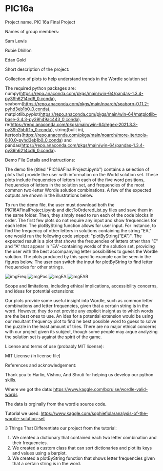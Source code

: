 # PIC16a


Project name.
PIC 16a Final Project

Names of group members:

Sam Lewis

Rubie Dhillon

Edan Gold


Short description of the project:


Collection of plots to help understand trends in the Wordle solution set



The required python packages are: numpy(https://repo.anaconda.com/pkgs/main/win-64/pandas-1.3.4-py39h6214cd6_0.conda), seaborn(https://repo.anaconda.com/pkgs/main/noarch/seaborn-0.11.2-pyhd3eb1b0_0.conda), matplotlib.pyplot(https://repo.anaconda.com/pkgs/main/win-64/matplotlib-base-3.4.3-py39h49ac443_0.conda), re(https://repo.anaconda.com/pkgs/main/win-64/regex-2021.8.3-py39h2bbff1b_0.conda), string(built in), itertools(https://repo.anaconda.com/pkgs/main/noarch/more-itertools-8.10.0-pyhd3eb1b0_0.conda) and pandas(https://repo.anaconda.com/pkgs/main/win-64/pandas-1.3.4-py39h6214cd6_0.conda).




Demo File Details and Instructions:


The demo file (titled "PIC16AFinalProject.ipynb") contains a selection of plots that provide the user with information on the World solution set. These plots include frequencies of letters in each of the five word positions, frequencies of letters in the solution set, and frequencies of the most common two-letter Wordle solution combinations. A few of the expected outputs are shown in the illustrations below.


To run the demo file, the user must download both the PIC16AFinalProject.ipynb and dictToOrderedList.py files and save them in the same folder. Then, they simply need to run each of the code blocks in order. The first few plots do not require any input and show frequencies for each letter. The plotByString function allows for user input. For instance, to find the frequency of other letters in solutions containing the string "EA," one would run the following code snippet: "plotByString("EA")". The expected result is a plot that shows the frequencies of letters other than "E" and "A" that appear in "EA"-containing words of the solution set, providing the user with the best accompanying letter possibilities to guess the Wordle solution. The plots produced by this specific example can be seen in the figures below. The user can switch the input for plotByString to find letter frequencies for other strings.



![imgFreq](https://user-images.githubusercontent.com/97066772/158006203-67c88ca1-073a-4add-9510-8bc6c2c32ef4.png)
![imgPos](https://user-images.githubusercontent.com/97066772/158006204-e74939b1-98be-4e83-bd52-1488b96fcffa.png)
![imgEA](https://user-images.githubusercontent.com/97066772/158006200-f2758c89-fc6f-4052-9009-bb9804d8f1b2.png)
![imgEAR](https://user-images.githubusercontent.com/97066772/158006202-481972a3-19d5-40ce-93c1-b6434e8d2b03.png)





Scope and limitations, including ethical implications, accessibility concerns, and ideas for potential extensions:


Our plots provide some useful insight into Wordle, such as common letter combinations and letter frequencies, given that a certain string is in the word. However, they do not provide any explicit insight as to which words are the best ones to use. An idea for a potential extension would be using our resultant frequency plot to find he best possible word to guess to solve the puzzle in the least amount of tries. There are no major ethical concerns with our project given its subject, though some people may argue analyzing the solution set is against the spirit of the game. 




License and terms of use (probably MIT license):

MIT License (in license file)



References and acknowledgement:

Thank you to Harlin, Vishnu, And Shruti for helping us develop our python skills.

Where we got the data: https://www.kaggle.com/bcruise/wordle-valid-words

The data is orginally from the wordle source code.

Tutorial we used: https://www.kaggle.com/sophiefiola/analysis-of-the-wordle-solution-set

3 Things That Differentiate our project from the tutorial:
1) We created a dictionary that contained each two letter combination and their frequencies.
2) We created a custom class that can sort dictionaries and plot its keys and values using a barplot.
3) We created a plotByString function that shows letter frequencies given that a certain string is in the word.
